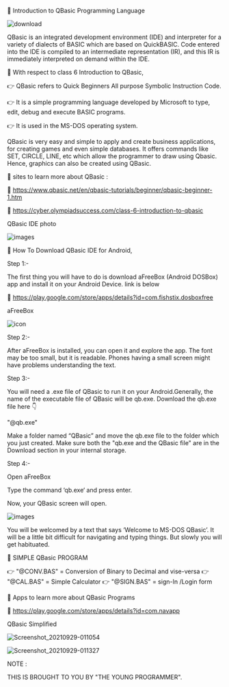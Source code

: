 📝 Introduction to QBasic Programming Language 

![download](https://user-images.githubusercontent.com/79866006/135181094-8ce2f060-88c5-4a41-88b0-5b591edf2982.png)


QBasic is an integrated development environment (IDE) and interpreter for a variety of dialects of BASIC which are based on QuickBASIC.
Code entered into the IDE is compiled to an intermediate representation (IR), and this IR is immediately interpreted on demand within the IDE.

📝  With respect to class 6 Introduction to QBasic, 

👉  QBasic refers to Quick Beginners All purpose Symbolic Instruction Code. 

👉  It is a simple programming language developed by Microsoft to type, edit, debug and execute BASIC programs.

👉  It is used in the MS-DOS operating system.


QBasic is very easy and simple to apply and create business applications, for creating games and even simple databases.
It offers commands like SET, CIRCLE, LINE, etc which allow the programmer to draw using Qbasic.
Hence, graphics can also be created using QBasic.

📝  sites to learn more about QBasic :

🔗 https://www.qbasic.net/en/qbasic-tutorials/beginner/qbasic-beginner-1.htm

🔗 https://cyber.olympiadsuccess.com/class-6-introduction-to-qbasic


QBasic IDE photo 

![images](https://user-images.githubusercontent.com/79866006/135179224-987800b3-e17d-4e4c-a929-bb571a4c6476.png)


📝  How  To Download QBasic IDE for Android, 

Step 1:-

The first thing you will have to do is download aFreeBox (Android DOSBox) app and install it on your Android Device. link is below 

🔗 https://play.google.com/store/apps/details?id=com.fishstix.dosboxfree

aFreeBox

![icon](https://user-images.githubusercontent.com/79866006/135179756-66d979c9-853d-4c07-bf33-a462b181f965.png)

Step 2:-

After aFreeBox is installed, you can open it and explore the app.
The font may be too small, but it is readable. 
Phones having a small screen might have problems understanding the text.

Step 3:-

You will need a .exe file of QBasic to run it on your Android.Generally, the name of the executable file of QBasic will be qb.exe. 
Download the qb.exe file here 👇

"@qb.exe"

Make a folder named “QBasic” and move the qb.exe file to the folder which you just created.
Make sure both the "qb.exe and the QBasic file" are in the Download section in your internal storage. 

Step 4:-

Open aFreeBox

Type the command ‘qb.exe‘ and press enter.

Now, your QBasic screen will open. 

![images](https://user-images.githubusercontent.com/79866006/135181052-e5202990-ee60-4947-9f33-ed68d752b32b.png)

You will be welcomed by a text that says ‘Welcome to MS-DOS QBasic’. 
It will be a little bit difficult for navigating and typing things.
But slowly you will get habituated. 

📝   SIMPLE QBasic PROGRAM 

👉  "@CONV.BAS" = Conversion of Binary to Decimal and vise-versa 
👉  "@CAL.BAS" = Simple Calculator 
👉  "@SIGN.BAS" = sign-In /Login form


📝   Apps to learn more about QBasic Programs 

🔗 https://play.google.com/store/apps/details?id=com.navapp

QBasic Simplified 

![Screenshot_20210929-011054](https://user-images.githubusercontent.com/79866006/135181895-63374998-1156-4b46-b4d0-f43e3b2e0f23.jpg)

![Screenshot_20210929-011327](https://user-images.githubusercontent.com/79866006/135182104-8d285a1a-4fa3-45f6-8f9e-7db558409b68.jpg)

NOTE :

THIS IS BROUGHT TO YOU BY "THE YOUNG PROGRAMMER".

